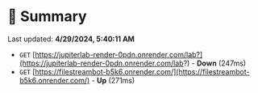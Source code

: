 # 📖 Summary
Last updated: **4/29/2024, 5:40:11 AM**

- `GET` [https://jupiterlab-render-0pdn.onrender.com/lab?](https://jupiterlab-render-0pdn.onrender.com/lab?) - **Down** (247ms)
- `GET` [https://filestreambot-b5k6.onrender.com/](https://filestreambot-b5k6.onrender.com/) - **Up** (271ms)
